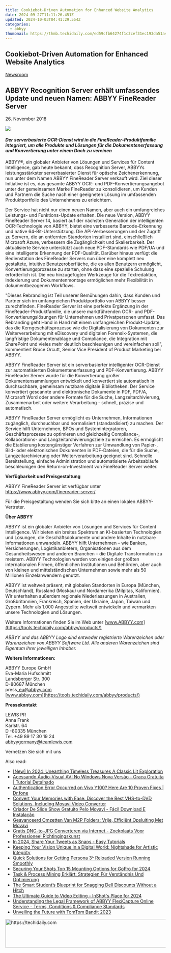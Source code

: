 ```yaml
---
title: Cookiebot-Driven Automation for Enhanced Website Analytics
date: 2024-09-27T11:11:26.451Z
updated: 2024-10-03T04:41:29.554Z
categories:
  - abbyy
thumbnail: https://thmb.techidaily.com/ed59cfb64274f1c3cef31ec193da51a46dc4b1758c31b372bba92f57a24379da.jpg
---
```


## Cookiebot-Driven Automation for Enhanced Website Analytics

[Newsroom](https://tools.techidaily.com/abbyy/products/)

## ABBYY Recognition Server erhält umfassendes Update und neuen Namen: ABBYY FineReader Server

26\. November 2018

![](https://content.abbyy.com/-/media/project/abbyy/abbyy/branchtemplates/shutterstock_1272462163_1296-x-729.jpg?h=729&iar=0&w=1296)

#### _Der serverbasierte OCR-Dienst wird in die FineReader-Produktfamilie integriert, um alle Produkte und Lösungen für die Dokumentenerfassung und Konvertierung unter einem Dach zu vereinen_

ABBYY®, ein globaler Anbieter von Lösungen und Services für Content Intelligence, gab heute bekannt, dass Recognition Server, ABBYYs leistungsstärkster serverbasierter Dienst für optische Zeichenerkennung, nun unter dem Namen ABBYY FineReader Server verkauft wird. Ziel dieser Initiative ist es, das gesamte ABBYY OCR- und PDF-Konvertierungsangebot unter der gemeinsamen Marke FineReader zu konsolidieren, um Kunden und Partnern die Suche nach einer geeigneten Lösung im umfassenden Produktportfolio des Unternehmens zu erleichtern.

Der Service hat nicht nur einen neuen Namen, aber auch ein umfangreiches Leistungs- und Funktions-Update erhalten. Die neue Version, ABBYY FineReader Server 14, basiert auf der nächsten Generation der intelligenten OCR-Technologie von ABBYY, bietet eine verbesserte Barcode-Erkennung und native 64-Bit-Unterstützung. Die API-Verbesserungen und der Zugriff zu Servern, die an entfernten Standorten installiert sind, einschließlich Microsoft Azure, verbessern die Zugänglichkeit und Skalierbarkeit. Der aktualisierte Service unterstützt auch neue PDF-Standards wie PDF/UA und eine intelligente Erkennung der PDF-Qualität. Darüber hinaus verfügt die Bedienstation des FineReader Servers nun über eine komplett neu gestaltete, intuitive Benutzeroberfläche, die es allen Benutzern ermöglicht, Konvertierungsprozesse zu starten, ohne dass eine spezielle Schulung erforderlich ist. Die neu hinzugefügten Werkzeuge für die Textredaktion, Indexierung und Dokumentenmontage ermöglichen mehr Flexibilität in dokumentbezogenen Workflows.

"Dieses Rebranding ist Teil unserer Bemühungen dahin, dass Kunden und Partner sich im umfangreichen Produktportfolio von ABBYY besser zurechtfinden. FineReader Server ist eine perfekte Ergänzung in der FineReader-Produktfamilie, die unsere marktführenden OCR- und PDF-Konvertierungslösungen für Unternehmen und Privatpersonen umfasst. Das Rebranding geht Hand in Hand mit einem umfangreichen Produkt-Update, das die Kerngeschäftsprozesse wie die Digitalisierung von Dokumenten zur Weiterverarbeitung mit eDiscovery und digitalen Forensik-Systemen, die langfristige Dokumentenablage und Compliance, die Integration mit SharePoint und vieles mehr deutlich beschleunigen und vereinfachen soll", kommentiert Bruce Orcutt, Senior Vice President of Product Marketing bei ABBYY.

ABBYY FineReader Server ist ein serverbasierter intelligenter OCR-Dienst zur automatisierten Dokumentenerfassung und PDF-Konvertierung. ABBYY FineReader Server wurde für die Konvertierung großer Dokumentensammlungen entwickelt und konvertiert sie automatisch in durchsuchbare, gemeinsam nutzbare digitale Bibliotheken. Der Service konvertiert gescannte und elektronische Dokumente in PDF, PDF/A, Microsoft Word oder andere Formate für die Suche, Langzeitarchivierung, Zusammenarbeit oder weitere Verarbeitung - schnell, präzise und automatisch.

ABBYY FineReader Server ermöglicht es Unternehmen, Informationen zugänglich, durchsuchbar und normalisiert (standardisiert) zu machen. Der Service hilft Unternehmen, BPOs und Systemintegratoren, Geschäftsprozesse zu optimieren und gleichzeitig Compliance-, Kollaborations- und Langzeitarchivierungsziele zu erreichen. Es ermöglicht die Etablierung kostengünstiger Verfahren zur Umwandlung von Papier-, Bild- oder elektronischen Dokumenten in PDF-Dateien, die für die Suche, Langzeitarchivierung oder Weiterverarbeitung geeignet sind. Schnelle Bereitstellung, einfache Administration und automatisierte Arbeitsabläufe beschleunigen den Return-on-Investment von FineReader Server weiter.

  
**Verfügbarkeit und Preisgestaltung**

ABBYY FineReader Server ist verfügbar unter <https://www.abbyy.com/finereader-server/>

Für die Preisgestaltung wenden Sie sich bitte an einen lokalen ABBYY-Vertreter.

**Über ABBYY**

ABBYY ist ein globaler Anbieter von Lösungen und Services für Content Intelligence. Wir bieten ein breites Spektrum an KI-basierten Technologien und Lösungen, die Geschäftsdokumente und andere Inhalte in nutzbare Informationen umwandeln. ABBYY hilft Unternehmen – wie Banken, Versicherungen, Logistikanbietern, Organisationen aus dem Gesundheitswesen und anderen Branchen – die Digitale Transformation zu meistern. ABBYY Technologien werden von einigen der größten internationalen Firmen, öffentlichen Institutionen und Behörden, aber auch von kleinen und mittelständischen Unternehmen sowie mehr als 50 Millionen Einzelanwendern genutzt.

ABBYY ist weltweit präsent, mit globalen Standorten in Europa (München, Deutschland), Russland (Moskau) und Nordamerika (Milpitas, Kalifornien). Wir unterhalten außerdem regionale Niederlassungen in Australien, Großbritannien, Frankreich, Spanien, der Ukraine, Japan, Taiwan und Zypern. Mehr als 1.000 Angestellte weltweit entwickeln und vermarkten unsere Technologien und Lösungen.

Weitere Informationen finden Sie im Web unter [www.ABBYY.com](https://tools.techidaily.com/abbyy/products/)

_ABBYY und das ABBYY Logo sind entweder registrierte Warenzeichen oder Warenzeichen von ABBYY Software Ltd. Alle anderen Warenzeichen sind Eigentum ihrer jeweiligen Inhaber._

  
**Weitere Informationen:**

ABBYY Europe GmbH  
Eva-Maria Hufschmitt  
Landsberger Str. 300  
D-80687 München  
press\_eu@abbyy.com  
[www.abbyy.com](https://tools.techidaily.com/abbyy/products/)  
  
**Pressekontakt**

LEWIS PR  
Anna Frank  
Karlstr. 64  
D -80335 München  
Tel. +49 89 17 30 19 24  
[abbyygermany@teamlewis.com](https://tools.techidaily.com/abbyy/products/)

  
Vernetzen Sie sich mit uns

<ins class="adsbygoogle"
     style="display:block"
     data-ad-format="autorelaxed"
     data-ad-client="ca-pub-7571918770474297"
     data-ad-slot="1223367746"></ins>

<ins class="adsbygoogle"
     style="display:block"
     data-ad-client="ca-pub-7571918770474297"
     data-ad-slot="8358498916"
     data-ad-format="auto"
     data-full-width-responsive="true"></ins>

<span class="atpl-alsoreadstyle">Also read:</span>
<div><ul>
<li><a href="https://instagram-video-recordings.techidaily.com/new-in-2024-unearthing-timeless-treasures-a-classic-lit-exploration/"><u>[New] In 2024, Unearthing Timeless Treasures A Classic Lit Exploration</u></a></li>
<li><a href="https://solve-marvelous.techidaily.com/acessando-audio-visual-avi-no-windows-nova-versao-graca-gratuita-tutorial-detalhado/"><u>Acessando Áudio-Visual AVI No Windows Nova Versão - Graça Gratuita | Tutorial Detalhado</u></a></li>
<li><a href="https://howto.techidaily.com/authentication-error-occurred-on-vivo-y100-here-are-10-proven-fixes-drfone-by-drfone-fix-android-problems-fix-android-problems/"><u>Authentication Error Occurred on Vivo Y100? Here Are 10 Proven Fixes | Dr.fone</u></a></li>
<li><a href="https://solve-marvelous.techidaily.com/convert-your-memories-with-ease-discover-the-best-vhs-to-dvd-solutions-including-movavi-video-converter/"><u>Convert Your Memories with Ease: Discover the Best VHS-to-DVD Solutions, Including Movavi Video Converter</u></a></li>
<li><a href="https://solve-marvelous.techidaily.com/criador-de-slide-show-gratuito-pelo-movavi-facil-download-e-instalacao/"><u>Criador De Slide Show Gratuito Pelo Movavi - Fácil Download E Instalação</u></a></li>
<li><a href="https://solve-marvelous.techidaily.com/geavanceerd-omzetten-van-m2p-folders-vrije-efficient-opsluiting-met-movavi/"><u>Geavanceerd Omzetten Van M2P Folders: Vrije, Efficiënt Opsluiting Met Movavi</u></a></li>
<li><a href="https://solve-marvelous.techidaily.com/gratis-dng-to-jpg-converteren-via-internet-zoekplaats-voor-professioneel-richtingingskunst/"><u>Gratis DNG-to-JPG Converteren via Internet - Zoekplaats Voor Professioneel Richtingingskunst</u></a></li>
<li><a href="https://twitter-videos.techidaily.com/in-2024-share-your-tweets-as-snaps-easy-tutorials/"><u>In 2024, Share Your Tweets as Snaps - Easy Tutorials</u></a></li>
<li><a href="https://tech-haven.techidaily.com/keeping-your-vision-unique-in-a-digital-world-nightshade-for-artistic-integrity/"><u>Keeping Your Vision Unique in a Digital World: Nightshade for Artistic Integrity</u></a></li>
<li><a href="https://win-blog.techidaily.com/quick-solutions-for-getting-persona-3-reloaded-version-running-smoothly/"><u>Quick Solutions for Getting Persona 3^ Reloaded Version Running Smoothly</u></a></li>
<li><a href="https://extra-skills.techidaily.com/securing-your-shots-top-15-mounting-options-for-gopro-for-2024/"><u>Securing Your Shots Top 15 Mounting Options for GoPro for 2024</u></a></li>
<li><a href="https://solve-marvelous.techidaily.com/task-and-process-mining-erklart-strategien-fur-verstandnis-und-optimierung/"><u>Task & Process Mining Erklärt: Strategien Für Verständnis Und Optimierung</u></a></li>
<li><a href="https://techno-recovery.techidaily.com/the-smart-students-blueprint-for-snagging-dell-discounts-without-a-hitch/"><u>The Smart Student’s Blueprint for Snagging Dell Discounts Without a Hitch</u></a></li>
<li><a href="https://some-approaches.techidaily.com/the-ultimate-guide-to-video-editing-inshots-place-for-2024/"><u>The Ultimate Guide to Video Editing - InShot's Place for 2024</u></a></li>
<li><a href="https://solve-marvelous.techidaily.com/understanding-the-legal-framework-of-abbyy-flexicapture-online-service-terms-conditions-and-compliance-standards/"><u>Understanding the Legal Framework of ABBYY FlexiCapture Online Service - Terms, Conditions & Compliance Standards</u></a></li>
<li><a href="https://fox-glue.techidaily.com/unveiling-the-future-with-tomtom-bandit-2023/"><u>Unveiling the Future with TomTom Bandit 2023</u></a></li>
</ul></div>

<!-- affiliate ads begin -->
<a href="https://appsumo.8odi.net/c/5597632/2043638/7443" target="_top" id="2043638">
  <img src="//a.impactradius-go.com/display-ad/7443-2043638" border="0" alt="https://techidaily.com" width="728" height="90"/>
</a>
<img height="0" width="0" src="https://appsumo.8odi.net/i/5597632/2043638/7443" style="position:absolute;visibility:hidden;" border="0" />
<!-- affiliate ads end -->

